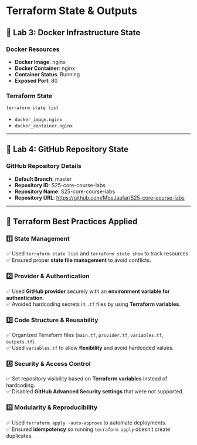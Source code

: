# Terraform State & Outputs

## 🔹 Lab 3: Docker Infrastructure State

### **Docker Resources**

- **Docker Image**: nginx
- **Docker Container**: nginx
- **Container Status**: Running
- **Exposed Port**: 80

### **Terraform State**

```bash
terraform state list
```

- `docker_image.nginx`
- `docker_container.nginx`

---

## 🔹 Lab 4: GitHub Repository State

### **GitHub Repository Details**

- **Default Branch**: master
- **Repository ID**: S25-core-course-labs
- **Repository Name**: S25-core-course-labs
- **Repository URL**: <https://github.com/MoeJaafar/S25-core-course-labs>

---

## 🔹 **Terraform Best Practices Applied**

### **1️⃣ State Management**

✅ Used `terraform state list` and `terraform state show` to track resources.  
✅ Ensured proper **state file management** to avoid conflicts.  

### **2️⃣ Provider & Authentication**

✅ Used **GitHub provider** securely with an **environment variable for authentication**.  
✅ Avoided hardcoding secrets in `.tf` files by using **Terraform variables**.  

### **3️⃣ Code Structure & Reusability**

✅ Organized Terraform files (`main.tf`, `provider.tf`, `variables.tf`, `outputs.tf`).  
✅ Used `variables.tf` to allow **flexibility** and avoid hardcoded values.  

### **4️⃣ Security & Access Control**

✅ Set repository visibility based on **Terraform variables** instead of hardcoding.  
✅ Disabled **GitHub Advanced Security settings** that were not supported.  

### **5️⃣ Modularity & Reproducibility**

✅ Used `terraform apply -auto-approve` to automate deployments.  
✅ Ensured **idempotency** so running `terraform apply` doesn’t create duplicates.  
